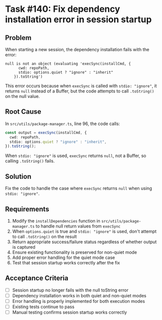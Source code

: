 # Task #140: Fix dependency installation error in session startup

## Problem

When starting a new session, the dependency installation fails with the error:

```
null is not an object (evaluating 'execSync(installCmd, {
      cwd: repoPath,
      stdio: options.quiet ? "ignore" : "inherit"
    }).toString')
```

This error occurs because when `execSync` is called with `stdio: "ignore"`, it returns `null` instead of a Buffer, but the code attempts to call `.toString()` on the null value.

## Root Cause

In `src/utils/package-manager.ts`, line 96, the code calls:

```typescript
const output = execSync(installCmd, {
  cwd: repoPath,
  stdio: options.quiet ? "ignore" : "inherit",
}).toString();
```

When `stdio: "ignore"` is used, `execSync` returns `null`, not a Buffer, so calling `.toString()` fails.

## Solution

Fix the code to handle the case where `execSync` returns `null` when using `stdio: "ignore"`.

## Requirements

1. Modify the `installDependencies` function in `src/utils/package-manager.ts` to handle null return values from `execSync`
2. When `options.quiet` is true and `stdio: "ignore"` is used, don't attempt to call `.toString()` on the result
3. Return appropriate success/failure status regardless of whether output is captured
4. Ensure existing functionality is preserved for non-quiet mode
5. Add proper error handling for the quiet mode case
6. Test that session startup works correctly after the fix

## Acceptance Criteria

- [ ] Session startup no longer fails with the null toString error
- [ ] Dependency installation works in both quiet and non-quiet modes
- [ ] Error handling is properly implemented for both execution modes
- [ ] Existing tests continue to pass
- [ ] Manual testing confirms session startup works correctly
